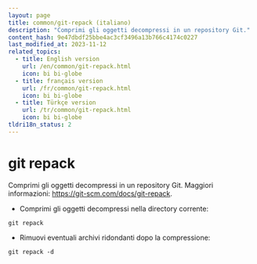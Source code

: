 ```yaml
---
layout: page
title: common/git-repack (italiano)
description: "Comprimi gli oggetti decompressi in un repository Git."
content_hash: 9e47dbdf25bbe4ac3cf3496a13b766c4174c0227
last_modified_at: 2023-11-12
related_topics:
  - title: English version
    url: /en/common/git-repack.html
    icon: bi bi-globe
  - title: français version
    url: /fr/common/git-repack.html
    icon: bi bi-globe
  - title: Türkçe version
    url: /tr/common/git-repack.html
    icon: bi bi-globe
tldri18n_status: 2
---
```

# git repack

Comprimi gli oggetti decompressi in un repository Git.
Maggiori informazioni: <https://git-scm.com/docs/git-repack>.

- Comprimi gli oggetti decompressi nella directory corrente:

`git repack`

- Rimuovi eventuali archivi ridondanti dopo la compressione:

`git repack -d`
